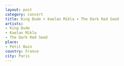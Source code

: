 ```yaml
---
layout: post
category: concert
title: King Dude + Kaelan Mikla + The Dark Red Seed
artists: 
- King Dude
- Kaelan Mikla
- The Dark Red Seed
place: 
- Petit Bain
country: France
city: Paris
---
```


